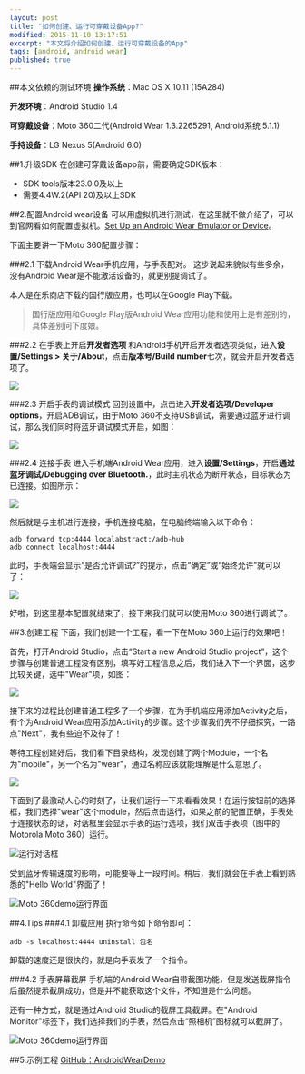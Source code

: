 ```yaml
---
layout: post
title: "如何创建、运行可穿戴设备App?"
modified: 2015-11-10 13:17:51
excerpt: "本文将介绍如何创建、运行可穿戴设备的App"
tags: [android, android wear]
published: true
---
```


##本文依赖的测试环境
**操作系统**：Mac OS X 10.11 (15A284)

**开发环境**：Android Studio 1.4

**可穿戴设备**：Moto 360二代(Android Wear 1.3.2265291, Android系统 5.1.1)

**手持设备**：LG Nexus 5(Android 6.0)


##1.升级SDK
在创建可穿戴设备app前，需要确定SDK版本：

- SDK tools版本23.0.0及以上
- 需要4.4W.2(API 20)及以上SDK

##2.配置Android wear设备
可以用虚拟机进行测试，在这里就不做介绍了，可以到官网看如何配置虚拟机。[Set Up an Android Wear Emulator or Device](http://developer.android.com/intl/zh-cn/training/wearables/apps/creating.html#SetupEmulator)。

下面主要讲一下Moto 360配置步骤：

###2.1 下载Android Wear手机应用，与手表配对。
这步说起来貌似有些多余，没有Android Wear是不能激活设备的，就更别提调试了。

本人是在乐商店下载的国行版应用，也可以在Google Play下载。

> 国行版应用和Google Play版Android Wear应用功能和使用上是有差别的，具体差别问下度娘。

###2.2 在手表上开启**开发者选项**
和Android手机开启开发者选项类似，进入**设置/Settings > 关于/About**，点击**版本号/Build number**七次，就会开启开发者选项了。

![](../version_number.png)


###2.3 开启手表的调试模式
回到设置中，点击进入**开发者选项/Developer options**，开启ADB调试，由于Moto 360不支持USB调试，需要通过蓝牙进行调试，那么我们同时将蓝牙调试模式开启，如图：

![](../debug.png)

###2.4 连接手表
进入手机端Android Wear应用，进入**设置/Settings**，开启**通过蓝牙调试/Debugging over Bluetooth.**，此时主机状态为断开状态，目标状态为已连接。如图所示：

![](../bt_debug01.png)

然后就是与主机进行连接，手机连接电脑，在电脑终端输入以下命令：

	adb forward tcp:4444 localabstract:/adb-hub
	adb connect localhost:4444

此时，手表端会显示“是否允许调试?”的提示，点击“确定”或“始终允许”就可以了：

![](../bt_debug03.png)

好啦，到这里基本配置就结束了，接下来我们就可以使用Moto 360进行调试了。

##3.创建工程
下面，我们创建一个工程，看一下在Moto 360上运行的效果吧！

首先，打开Android Studio，点击“Start a new Android Studio project”，这个步骤与创建普通工程没有区别，填写好工程信息之后，我们进入下一个界面，这步比较关键，选中"Wear"项，如图：

![](../create_wear_project.png)

接下来的过程比创建普通工程多了一个步骤，在为手机端应用添加Activity之后，有个为Android Wear应用添加Activity的步骤。这个步骤我们先不仔细探究，一路点"Next"，我有些迫不及待了！

等待工程创建好后，我们看下目录结构，发现创建了两个Module，一个名为"mobile"，另一个名为"wear"，通过名称应该就能理解是什么意思了。

![](../wear_project.png)

下面到了最激动人心的时刻了，让我们运行一下来看看效果！在运行按钮前的选择框，我们选择"wear"这个module，然后点击运行，如果之前的配置正确，手表处于连接状态的话，对话框里会显示手表的运行选项，我们双击手表项（图中的Motorola Moto 360）运行。

![运行对话框](../run_dialog.png)

受到蓝牙传输速度的影响，可能要等上一段时间。稍后，我们就会在手表上看到熟悉的"Hello World"界面了！

![Moto 360demo运行界面](../hello_world.png)


##4.Tips
###4.1 卸载应用
执行命令如下命令即可：
	
	adb -s localhost:4444 uninstall 包名
	
卸载的速度还是很快的，就是向手表发了一个指令。

###4.2 手表屏幕截屏
手机端的Android Wear自带截图功能，但是发送截屏指令后虽然提示截屏成功，但是并不能获取这个文件，不知道是什么问题。

还有一种方式，就是通过Android Studio的截屏工具截屏。在"Android Monitor"标签下，我们选择我们的手表，然后点击“照相机”图标就可以截屏了。

![Moto 360demo运行界面](../watch_captrue.png)


##5.示例工程
[GitHub：AndroidWearDemo](https://github.com/chiemy/AndroidWearDemo)

